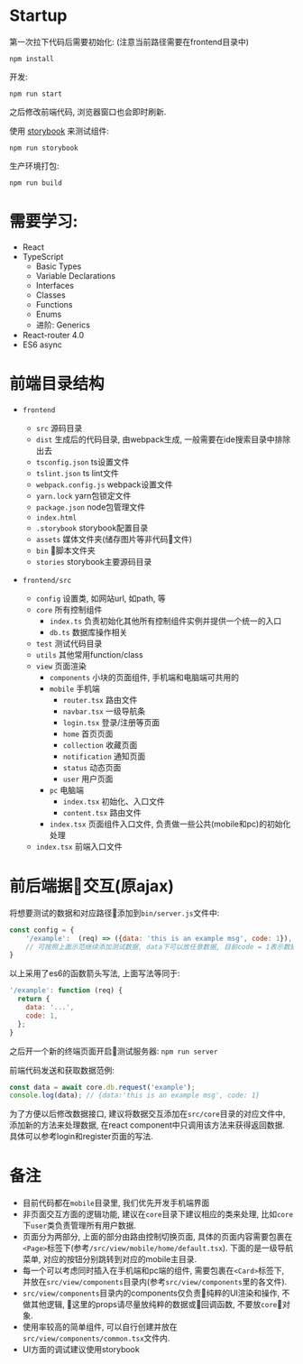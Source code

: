 # Startup
第一次拉下代码后需要初始化: (注意当前路径需要在frontend目录中)
```
npm install
```

开发:
```
npm run start
```
之后修改前端代码, 浏览器窗口也会即时刷新.

使用 [storybook](https://github.com/storybooks/storybook) 来测试组件:
```
npm run storybook
```


生产环境打包:
```
npm run build
```

# 需要学习:

- React
- TypeScript
  - Basic Types
  - Variable Declarations
  - Interfaces
  - Classes
  - Functions
  - Enums
  - 进阶: Generics
- React-router 4.0
- ES6 async

# 前端目录结构

- `frontend`
  - `src` 源码目录
  - `dist` 生成后的代码目录, 由webpack生成, 一般需要在ide搜索目录中排除出去
  - `tsconfig.json` ts设置文件
  - `tslint.json` ts lint文件
  - `webpack.config.js` webpack设置文件
  - `yarn.lock` yarn包锁定文件
  - `package.json` node包管理文件
  - `index.html` 
  - `.storybook` storybook配置目录
  - `assets` 媒体文件夹(储存图片等非代码文件)
  - `bin` 脚本文件夹
  - `stories` storybook主要源码目录

- `frontend/src`
  - `config` 设置类, 如网站url, 如path, 等
  - `core` 所有控制组件
    - `index.ts` 负责初始化其他所有控制组件实例并提供一个统一的入口
    - `db.ts` 数据库操作相关
  - `test` 测试代码目录
  - `utils` 其他常用function/class
  - `view` 页面渲染
    - `components` 小块的页面组件, 手机端和电脑端可共用的
    - `mobile` 手机端
      - `router.tsx` 路由文件
      - `navbar.tsx` 一级导航条
      - `login.tsx` 登录/注册等页面
      - `home` 首页页面
      - `collection` 收藏页面
      - `notification` 通知页面
      - `status` 动态页面
      - `user` 用户页面
    - `pc` 电脑端
      - `index.tsx` 初始化、入口文件
      - `content.tsx` 路由文件
    - `index.tsx` 页面组件入口文件, 负责做一些公共(mobile和pc)的初始化处理
  - `index.tsx` 前端入口文件

# 前后端据交互(原ajax)

将想要测试的数据和对应路径添加到`bin/server.js`文件中:  

```js
const config = {
    '/example':  (req) => ({data: 'this is an example msg', code: 1}),
    // 可按照上面示范继续添加测试数据, data下可以放任意数据, 目前code = 1表示数据获取成功, code = 0表示数据获取失败
}
```
以上采用了es6的函数箭头写法, 上面写法等同于:
```js
'/example': function (req) {
  return {
    data: '...',
    code: 1,
  };
}
```

之后开一个新的终端页面开启测试服务器: `npm run server`

前端代码发送和获取数据范例:

```js
const data = await core.db.request('example');
console.log(data); // {data:'this is an example msg', code: 1}
```

为了方便以后修改数据接口, 建议将数据交互添加在`src/core`目录的对应文件中, 添加新的方法来处理数据, 在react component中只调用该方法来获得返回数据. 具体可以参考login和register页面的写法.

# 备注
- 目前代码都在`mobile`目录里, 我们优先开发手机端界面
- 非页面交互方面的逻辑功能, 建议在`core`目录下建议相应的类来处理, 比如`core`下`user`类负责管理所有用户数据.
- 页面分为两部分, 上面的部分由路由控制切换页面, 具体的页面内容需要包裹在`<Page>`标签下(参考`/src/view/mobile/home/default.tsx`). 下面的是一级导航菜单, 对应的按钮分别跳转到对应的mobile主目录.
- 每一个可以考虑同时插入在手机端和pc端的组件, 需要包裹在`<Card>`标签下, 并放在`src/view/components`目录内(参考`src/view/components`里的各文件).
- `src/view/components`目录内的components仅负责纯粹的UI渲染和操作, 不做其他逻辑, 这里的props请尽量放纯粹的数据或回调函数, 不要放`core`对象.
- 使用率较高的简单组件, 可以自行创建并放在`src/view/components/common.tsx`文件内.
- UI方面的调试建议使用storybook
